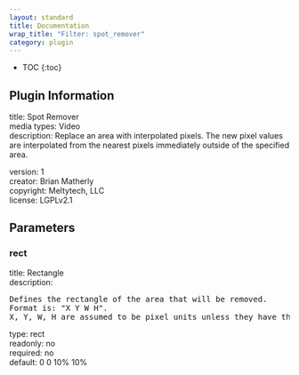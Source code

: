 ```yaml
---
layout: standard
title: Documentation
wrap_title: "Filter: spot_remover"
category: plugin
---
```

* TOC
{:toc}

## Plugin Information

title: Spot Remover  
media types:
Video  
description: Replace an area with interpolated pixels.
The new pixel values are interpolated from the nearest pixels immediately outside of the specified area.
  
version: 1  
creator: Brian Matherly  
copyright: Meltytech, LLC  
license: LGPLv2.1  

## Parameters

### rect

title: Rectangle    
description:
<pre>
Defines the rectangle of the area that will be removed.
Format is: "X Y W H".
X, Y, W, H are assumed to be pixel units unless they have the suffix '%'.
</pre>
type: rect  
readonly: no  
required: no  
default: 0 0 10% 10%  

